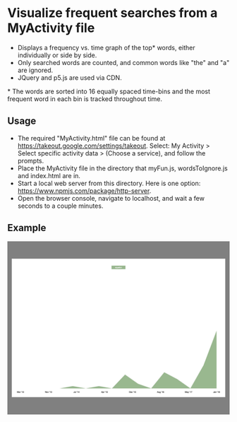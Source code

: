 # Visualize frequent searches from a MyActivity file
- Displays a frequency vs. time graph of the top&ast; words, either individually or side by side.
- Only searched words are counted, and common words like "the" and "a" are ignored.
- JQuery and p5.js are used via CDN.

&ast; The words are sorted into 16 equally spaced time-bins and the most frequent word in each bin is tracked throughout time.

## Usage
- The required "MyActivity.html" file can be found at https://takeout.google.com/settings/takeout. Select: My Activity > Select specific activity data > (Choose a service), and follow the prompts.
- Place the MyActivity file in the directory that myFun.js, wordsToIgnore.js and index.html are in.
- Start a local web server from this directory. Here is one option: https://www.npmjs.com/package/http-server.
- Open the browser console, navigate to localhost, and wait a few seconds to a couple minutes.

## Example
![](/example.jpg)
